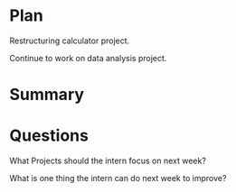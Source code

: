 # Plan 
Restructuring calculator project.

Continue to work on data analysis project.

# Summary


# Questions
What Projects should the intern focus on next week? 


What is one thing the intern can do next week to improve? 
